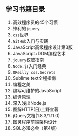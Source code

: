 ## 学习书籍目录

1. 高效程序员的45个习惯
2. 锋利的`jquery`
3. `css`世界
4. `GitHub`入门与实践
5. JavaScript高级程序设计第3版
6. JavaScript+DOM编程艺术
7. `jquery`权威指南
8. `Node.js`入门经典
9. `OReilly css.Secrets`
10. Sublime text全程指南
11. 编程之美
12. 编写可维护的JavaScript
13. 编译原理
14. 深入浅出Node.js
15. 图解HTTP(日)上野宣著
16. jQuery文档(1.8.3/1.11.0)
17. 图灵程序前端架构设计
18. SQL必知必会（第4版）